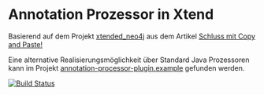 Annotation Prozessor in Xtend
==============================

Basierend auf dem Projekt [xtended_neo4j](https://github.com/svenefftinge/xtended_neo4j)
aus dem Artikel 
[Schluss mit Copy and Paste!](http://www.bibsonomy.org/bibtex/22c0f4d209193fd38fe599c1fa013be85/funthomas424242)

Eine alternative Realisierungsmöglichkeit über Standard Java Prozessoren kann im Projekt 
[annotation-processor-plugin.example](https://github.com/FunThomas424242/annotation-processor-plugin.example)
gefunden werden.

[![Build Status](https://travis-ci.org/FunThomas424242/annotation-processor-extend.example.png?branch=master)](https://travis-ci.org/FunThomas424242/annotation-processor-extend.example)

